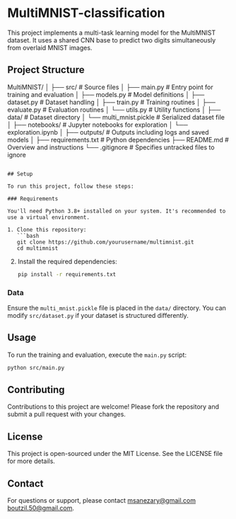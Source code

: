 # MultiMNIST-classification

This project implements a multi-task learning model for the MultiMNIST dataset. It uses a shared CNN base to predict two digits simultaneously from overlaid MNIST images.

## Project Structure

MultiMNIST/
│
├── src/                      # Source files
│   ├── main.py               # Entry point for training and evaluation
│   ├── models.py             # Model definitions
│   ├── dataset.py            # Dataset handling
│   ├── train.py              # Training routines
│   ├── evaluate.py           # Evaluation routines
│   └── utils.py              # Utility functions
│
├── data/                     # Dataset directory
│   └── multi_mnist.pickle    # Serialized dataset file
│
├── notebooks/                # Jupyter notebooks for exploration
│   └── exploration.ipynb
│
├── outputs/                  # Outputs including logs and saved models
│
├── requirements.txt          # Python dependencies
├── README.md                 # Overview and instructions
└── .gitignore                # Specifies untracked files to ignore
```

## Setup

To run this project, follow these steps:

### Requirements

You'll need Python 3.8+ installed on your system. It's recommended to use a virtual environment.

1. Clone this repository:
   ```bash
   git clone https://github.com/yourusername/multimnist.git
   cd multimnist
   ```

2. Install the required dependencies:
   ```bash
   pip install -r requirements.txt
   ```

### Data

Ensure the `multi_mnist.pickle` file is placed in the `data/` directory. You can modify `src/dataset.py` if your dataset is structured differently.

## Usage

To run the training and evaluation, execute the `main.py` script:

```bash
python src/main.py
```

## Contributing

Contributions to this project are welcome! Please fork the repository and submit a pull request with your changes.

## License

This project is open-sourced under the MIT License. See the LICENSE file for more details.

## Contact

For questions or support, please contact [msanezary@gmail.com](mailto:msanezary@gmail.com) [boutzil.50@gmail.com](mailto:boutzil.50@gmail.com).
```